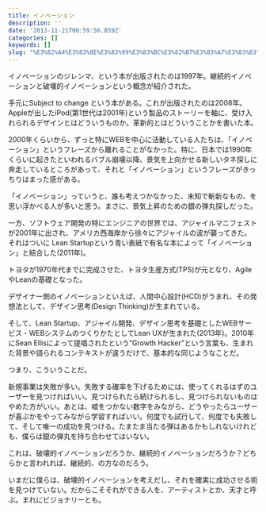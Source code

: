 ```yaml
---
title: イノベーション
description: ''
date: '2013-11-21T00:59:56.859Z'
categories: []
keywords: []
slug: "%E3%82%A4%E3%83%8E%E3%83%99%E3%83%BC%E3%82%B7%E3%83%A7%E3%83%B3"
---
```

イノベーションのジレンマ、という本が出版されたのは1997年。継続的イノベーションと破壊的イノベーションという概念が紹介された。

手元にSubject to change という本がある。これが出版されたのは2008年。Appleが出したiPod(第1世代は2001年)という製品のストーリーを軸に、受け入れられるデザインとはどういうものか。革新的とはどういうことかを書いた本。

2000年くらいから、ずっと特にWEBを中心に活動している人たちは、「イノベーション」というフレーズから離れることがなかった。特に、日本では1990年くらいに起きたといわれるバブル崩壊以降、景気を上向かせる新しいタネ探しに奔走しているところがあって、それと「イノベーション」というフレーズがきっちりはまった感がある。

「イノベーション」っていうと、誰も考えつかなかった、未知で斬新なもの、を思い浮かべる人が多いと思う。まさに、景気上昇のための銀の弾丸探しだった。

一方、ソフトウェア開発の特にエンジニアの世界では、アジャイルマニフェストが2001年に出され、アメリカ西海岸から徐々にアジャイルの波が襲ってきた。それはついに Lean Startupという青い表紙で有名な本によって「イノベーション」と結合した(2011年)。

トヨタが1970年代までに完成させた、トヨタ生産方式(TPS)が元となり、AgileやLeanの基礎となった。

デザイナー側のイノベーションといえば、人間中心設計(HCD)がうまれ、その発想法として、デザイン思考(Design Thinking)が生まれている。

そして、Lean Startup、アジャイル開発、デザイン思考を基礎としたWEBサービス・WEBシステムのつくりかたとしてLean UXが生まれた(2013年)。2010年にSean Ellisによって提唱されたという”Growth Hacker”という言葉も、生まれた背景や語られるコンテキストが違うだけで、基本的な同じようなことだ。

つまり、こういうことだ。

新規事業は失敗が多い。失敗する確率を下げるためには、使ってくれるはずのユーザーを見つければいい。見つけられたら続けられるし、見つけられないものはやめた方がいい。あとは、嘘をつかない数字をみながら、どうやったらユーザーが喜ぶかをやってみながら学習すればいい。何度でも試行して、何度でも失敗して、そして唯一の成功を見つける。たまたま当たる弾はあるかもしれないけれども、僕らは銀の弾丸を持ち合わせてはいない。

これは、破壊的イノベーションだろうか、継続的イノベーションだろうか？どちらかと言われれば、継続的、の方なのだろう。

いまだに僕らは、破壊的イノベーションを考えだし、それを確実に成功させる術を見つけていない。だからこそそれができる人を、アーティストとか、天才と呼ぶ。まれにビジョナリーとも。